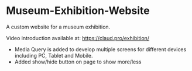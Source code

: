 # Museum-Exhibition-Website
A custom website for a museum exhibition.

Video introduction available at: https://claud.pro/exhibition/
- Media Query is added to develop multiple screens for different devices including PC, Tablet and Mobile.
- Added show/hide button on page to show more/less

